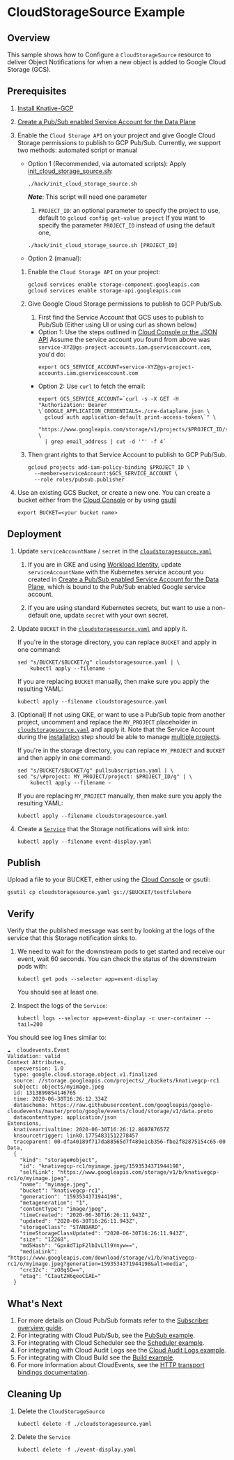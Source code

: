 # CloudStorageSource Example

## Overview

This sample shows how to Configure a `CloudStorageSource` resource to deliver
Object Notifications for when a new object is added to Google Cloud Storage
(GCS).

## Prerequisites

1. [Install Knative-GCP](../../install/install-knative-gcp.md)

1. [Create a Pub/Sub enabled Service Account for the Data Plane](../../install/dataplane-service-account.md)

1. Enable the `Cloud Storage API` on your project and give Google Cloud Storage
   permissions to publish to GCP Pub/Sub. Currently, we support two methods:
   automated script or manual

   - Option 1 (Recommended, via automated scripts): Apply
     [init_cloud_storage_source.sh](../../../hack/init_cloud_storage_source.sh):

     ```shell
     ./hack/init_cloud_storage_source.sh
     ```

     **_Note_**: This script will need one parameter

     1. `PROJECT_ID`: an optional parameter to specify the project to use,
        default to `gcloud config get-value project` If you want to specify the
        parameter `PROJECT_ID` instead of using the default one,

     ```shell
     ./hack/init_cloud_storage_source.sh [PROJECT_ID]
     ```

   - Option 2 (manual):

   1. Enable the `Cloud Storage API` on your project:
      ```shell
      gcloud services enable storage-component.googleapis.com
      gcloud services enable storage-api.googleapis.com
      ```
   1. Give Google Cloud Storage permissions to publish to GCP Pub/Sub.

      1. First find the Service Account that GCS uses to publish to Pub/Sub
         (Either using UI or using curl as shown below)

      - Option 1: Use the steps outlined in
        [Cloud Console or the JSON API](https://cloud.google.com/storage/docs/getting-service-account)
        Assume the service account you found from above was
        `service-XYZ@gs-project-accounts.iam.gserviceaccount.com`, you'd do:
        ```shell
        export GCS_SERVICE_ACCOUNT=service-XYZ@gs-project-accounts.iam.gserviceaccount.com
        ```
      - Option 2: Use `curl` to fetch the email:
        ```shell
        export GCS_SERVICE_ACCOUNT=`curl -s -X GET -H "Authorization: Bearer \`GOOGLE_APPLICATION_CREDENTIALS=./cre-dataplane.json \
          gcloud auth application-default print-access-token\`" \
          "https://www.googleapis.com/storage/v1/projects/$PROJECT_ID/serviceAccount" \
          | grep email_address | cut -d '"' -f 4`
        ```

   1. Then grant rights to that Service Account to publish to GCP Pub/Sub.
      ```shell
      gcloud projects add-iam-policy-binding $PROJECT_ID \
        --member=serviceAccount:$GCS_SERVICE_ACCOUNT \
        --role roles/pubsub.publisher
      ```

1. Use an existing GCS Bucket, or create a new one. You can create a bucket
   either from the [Cloud Console](https://cloud.google.com/console) or by using
   [gsutil](https://cloud.google.com/storage/docs/gsutil/commands/mb)

   ```shell
   export BUCKET=<your bucket name>
   ```

## Deployment

1. Update `serviceAccountName` / `secret` in the
   [`cloudstoragesource.yaml`](cloudstoragesource.yaml)

   1. If you are in GKE and using
      [Workload Identity](https://cloud.google.com/kubernetes-engine/docs/how-to/workload-identity),
      update `serviceAccountName` with the Kubernetes service account you
      created in
      [Create a Pub/Sub enabled Service Account for the Data Plane](../../install/dataplane-service-account.md),
      which is bound to the Pub/Sub enabled Google service account.

   1. If you are using standard Kubernetes secrets, but want to use a
      non-default one, update `secret` with your own secret.

1. Update `BUCKET` in the [`cloudstoragesource.yaml`](cloudstoragesource.yaml)
   and apply it.

   If you're in the storage directory, you can replace `BUCKET` and apply in one
   command:

   ```shell
   sed "s/BUCKET/$BUCKET/g" cloudstoragesource.yaml | \
       kubectl apply --filename -
   ```

   If you are replacing `BUCKET` manually, then make sure you apply the
   resulting YAML:

   ```shell
   kubectl apply --filename cloudstoragesource.yaml
   ```

1. [Optional] If not using GKE, or want to use a Pub/Sub topic from another
   project, uncomment and replace the `MY_PROJECT` placeholder in
   [`cloudstoragesource.yaml`](cloudstoragesource.yaml) and apply it. Note that
   the Service Account during the
   [installation](../../install/install-knative-gcp.md) step should be able to
   manage [multiple projects](../../install/managing-multiple-projects.md).

   If you're in the storage directory, you can replace `MY_PROJECT` and `BUCKET`
   and then apply in one command:

   ```shell
   sed "s/BUCKET/$BUCKET/g" pullsubscription.yaml | \
   sed "s/\#project: MY_PROJECT/project: $PROJECT_ID/g" | \
       kubectl apply --filename -
   ```

   If you are replacing `MY_PROJECT` manually, then make sure you apply the
   resulting YAML:

   ```shell
   kubectl apply --filename cloudstoragesource.yaml
   ```

1. Create a [`Service`](event-display.yaml) that the Storage notifications will
   sink into:

   ```shell
   kubectl apply --filename event-display.yaml
   ```

## Publish

Upload a file to your BUCKET, either using the
[Cloud Console](https://cloud.google.com/console) or gsutil:

```shell
gsutil cp cloudstoragesource.yaml gs://$BUCKET/testfilehere
```

## Verify

Verify that the published message was sent by looking at the logs of the service
that this Storage notification sinks to.

1. We need to wait for the downstream pods to get started and receive our event,
   wait 60 seconds. You can check the status of the downstream pods with:

   ```shell
   kubectl get pods --selector app=event-display
   ```

   You should see at least one.

1. Inspect the logs of the `Service`:

   ```shell
   kubectl logs --selector app=event-display -c user-container --tail=200
   ```

You should see log lines similar to:

```shell
☁️  cloudevents.Event
Validation: valid
Context Attributes,
  specversion: 1.0
  type: google.cloud.storage.object.v1.finalized
  source: //storage.googleapis.com/projects/_/buckets/knativegcp-rc1
  subject: objects/myimage.jpeg
  id: 1313899854146765
  time: 2020-06-30T16:26:12.334Z
  dataschema: https://raw.githubusercontent.com/googleapis/google-cloudevents/master/proto/google/events/cloud/storage/v1/data.proto
  datacontenttype: application/json
Extensions,
  knativearrivaltime: 2020-06-30T16:26:12.860787657Z
  knsourcetrigger: link0.17754831512278457
  traceparent: 00-dfa40189f717da88565d7f489e1cb356-fbe2f82875154c65-00
Data,
  {
    "kind": "storage#object",
    "id": "knativegcp-rc1/myimage.jpeg/1593534371944198",
    "selfLink": "https://www.googleapis.com/storage/v1/b/knativegcp-rc1/o/myimage.jpeg",
    "name": "myimage.jpeg",
    "bucket": "knativegcp-rc1",
    "generation": "1593534371944198",
    "metageneration": "1",
    "contentType": "image/jpeg",
    "timeCreated": "2020-06-30T16:26:11.943Z",
    "updated": "2020-06-30T16:26:11.943Z",
    "storageClass": "STANDARD",
    "timeStorageClassUpdated": "2020-06-30T16:26:11.943Z",
    "size": "12268",
    "md5Hash": "Gpx8dT1pF2lbIvLll9Ynyw==",
    "mediaLink": "https://www.googleapis.com/download/storage/v1/b/knativegcp-rc1/o/myimage.jpeg?generation=1593534371944198&alt=media",
    "crc32c": "zO8qSQ==",
    "etag": "CIautZH6qeoCEAE="
  }
```

## What's Next

1. For more details on Cloud Pub/Sub formats refer to the
   [Subscriber overview guide](https://cloud.google.com/pubsub/docs/subscriber).
1. For integrating with Cloud Pub/Sub, see the
   [PubSub example](../../examples/cloudpubsubsource/README.md).
1. For integrating with Cloud Scheduler see the
   [Scheduler example](../../examples/cloudschedulersource/README.md).
1. For integrating with Cloud Audit Logs see the
   [Cloud Audit Logs example](../../examples/cloudauditlogssource/README.md).
1. For integrating with Cloud Build see the
   [Build example](../../examples/cloudbuildsource/README.md).
1. For more information about CloudEvents, see the
   [HTTP transport bindings documentation](https://github.com/cloudevents/spec).

## Cleaning Up

1. Delete the `CloudStorageSource`

   ```shell
   kubectl delete -f ./cloudstoragesource.yaml
   ```

1. Delete the `Service`

   ```shell
   kubectl delete -f ./event-display.yaml
   ```
